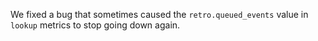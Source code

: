 We fixed a bug that sometimes caused the `retro.queued_events` value in `lookup`
metrics to stop going down again.
